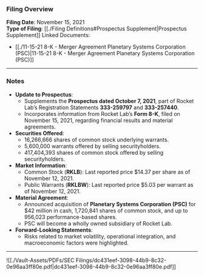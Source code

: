 ### Filing Overview

**Filing Date**: November 15, 2021  
**Type of Filing**: [[./Filing Definitions#Prospectus Supplement|Prospectus Supplement]]
Linked Documents:
- [[./11-15-21 8-K - Merger Agreement Planetary Systems Corporation (PSC)|11-15-21 8-K - Merger Agreement Planetary Systems Corporation (PSC)]]

---
### Notes

- **Update to Prospectus**:
    - Supplements the **Prospectus dated October 7, 2021**, part of Rocket Lab’s Registration Statements **333-259797** and **333-257440**.
    - Incorporates information from Rocket Lab’s **Form 8-K**, filed on November 15, 2021, regarding financial results and material agreements.
- **Securities Offered**:
    - 16,266,666 shares of common stock underlying warrants.
    - 5,600,000 warrants offered by selling securityholders.
    - 417,404,393 shares of common stock offered by selling securityholders.
- **Market Information**:
    - Common Stock (**RKLB**): Last reported price $14.37 per share as of November 12, 2021.
    - Public Warrants (**RKLBW**): Last reported price $5.03 per warrant as of November 12, 2021.
- **Material Agreement**:
    - Announced acquisition of **Planetary Systems Corporation (PSC)** for $42 million in cash, 1,720,841 shares of common stock, and up to 956,023 performance-based shares.
    - PSC will become a wholly owned subsidiary of Rocket Lab.
- **Forward-Looking Statements**:
    - Risks related to market volatility, operational integration, and macroeconomic factors were highlighted.

---

![[./Vault-Assets/PDFs/SEC Filings/dc431eef-3098-44b9-8c32-0e96aa3ff80e.pdf|dc431eef-3098-44b9-8c32-0e96aa3ff80e.pdf]]